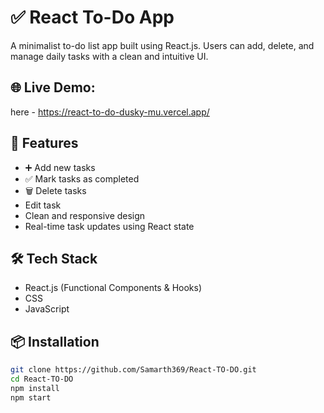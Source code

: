 # ✅ React To-Do App

A minimalist to-do list app built using React.js. Users can add, delete, and manage daily tasks with a clean and intuitive UI.

## 🌐 Live Demo:
here - https://react-to-do-dusky-mu.vercel.app/

## 🚀 Features

- ➕ Add new tasks
- ✅ Mark tasks as completed
- 🗑️ Delete tasks
- Edit task
- Clean and responsive design
- Real-time task updates using React state

## 🛠 Tech Stack

- React.js (Functional Components & Hooks)
- CSS
- JavaScript

## 📦 Installation

```bash
git clone https://github.com/Samarth369/React-TO-DO.git
cd React-TO-DO
npm install
npm start
